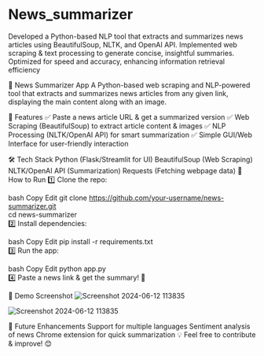 # News_summarizer
Developed a Python-based NLP tool that extracts and summarizes news articles using BeautifulSoup, NLTK, and OpenAI API. Implemented web scraping &amp; text processing to generate concise, insightful summaries. Optimized for speed and accuracy, enhancing information retrieval efficiency


📰 News Summarizer App
A Python-based web scraping and NLP-powered tool that extracts and summarizes news articles from any given link, displaying the main content along with an image.

🚀 Features
✅ Paste a news article URL & get a summarized version
✅ Web Scraping (BeautifulSoup) to extract article content & images
✅ NLP Processing (NLTK/OpenAI API) for smart summarization
✅ Simple GUI/Web Interface for user-friendly interaction

🛠 Tech Stack
Python (Flask/Streamlit for UI)
BeautifulSoup (Web Scraping)
NLTK/OpenAI API (Summarization)
Requests (Fetching webpage data)
🎯 How to Run
1️⃣ Clone the repo:

bash
Copy
Edit
git clone https://github.com/your-username/news-summarizer.git  
cd news-summarizer  
2️⃣ Install dependencies:

bash
Copy
Edit
pip install -r requirements.txt  
3️⃣ Run the app:

bash
Copy
Edit
python app.py  
4️⃣ Paste a news link & get the summary! 🚀

📸 Demo Screenshot
![Screenshot 2024-06-12 113835](https://github.com/user-attachments/assets/19aa7263-2b7e-4716-9602-e8e75c48a9f1)

![Screenshot 2024-06-12 113835](https://github.com/user-attachments/assets/d75802b3-84da-48b5-ada8-7537c3e456c9)



📌 Future Enhancements
Support for multiple languages
Sentiment analysis of news
Chrome extension for quick summarization
💡 Feel free to contribute & improve! 😊
